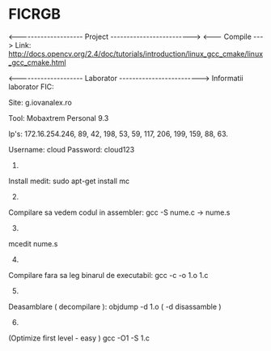 # FICRGB
<-------------------- Project ------------------------->
<--- Compile --->
Link: http://docs.opencv.org/2.4/doc/tutorials/introduction/linux_gcc_cmake/linux_gcc_cmake.html


<-------------------- Laborator ------------------------->
Informatii laborator FIC:

Site: g.iovanalex.ro

Tool: Mobaxtrem Personal 9.3

Ip's:
172.16.254.246, 89, 42, 198, 53, 59, 117, 206, 199, 159, 88, 63.

Username: cloud
Password: cloud123

1.
Install medit: sudo apt-get install mc

2.
Compilare sa vedem codul in assembler: gcc -S nume.c -> nume.s

3.
mcedit nume.s

4.
Compilare fara sa leg binarul de executabil: gcc -c -o 1.o 1.c

5.
Deasamblare ( decompilare ): objdump -d 1.o ( -d disassamble )

6.
(Optimize first level - easy )
gcc -O1 -S 1.c
